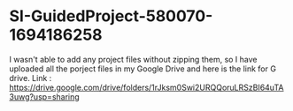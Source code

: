 # SI-GuidedProject-580070-1694186258
I wasn't able to add any project files without zipping them, so I have uploaded all the porject files in my Google Drive 
and here is the link for G drive.
Link : https://drive.google.com/drive/folders/1rJksm0Swi2URQQoruLRSzBI64uTA3uwg?usp=sharing

